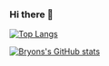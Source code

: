 ### Hi there 👋
[![Top Langs](https://github-readme-stats.vercel.app/api/top-langs/?username=beelarr&layout=compact)](https://github.com/anuraghazra/github-readme-stats)


[![Bryons's GitHub stats](https://github-readme-stats.vercel.app/api?username=beelarr&count_private=true&show_icons=true&theme=city_lights&hide=contribs)](https://github.com/anuraghazra/github-readme-stats)


<!--
**beelarr/beelarr** is a ✨ _special_ ✨ repository because its `README.md` (this file) appears on your GitHub profile.

Here are some ideas to get you started:

- 🔭 I’m currently working on ...
- 🌱 I’m currently learning ...
- 👯 I’m looking to collaborate on ...
- 🤔 I’m looking for help with ...
- 💬 Ask me about ...
- 📫 How to reach me: ...
- 😄 Pronouns: ...
- ⚡ Fun fact: ...
-->
